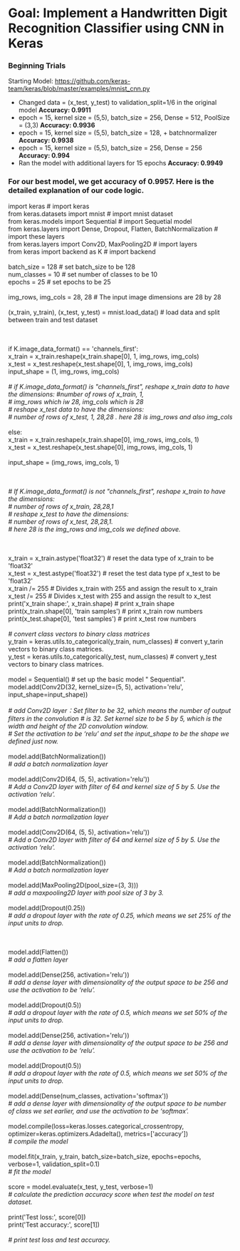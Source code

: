 # Goal: Implement a Handwritten Digit Recognition Classifier using CNN in Keras

### Beginning Trials 

Starting Model: https://github.com/keras-team/keras/blob/master/examples/mnist_cnn.py

* Changed data = (x_test, y_test) to validation_split=1/6 in the original model **Accuracy: 0.9911**
* epoch = 15, kernel size = (5,5), batch_size = 256, Dense = 512, PoolSize = (3,3) **Accuracy: 0.9936**
* epoch = 15, kernel size = (5,5), batch_size = 128, + batchnormalizer **Accuracy: 0.9938**
* epoch = 15, kernel size = (5,5), batch_size = 256, Dense = 256 **Accuracy: 0.994**
* Ran the model with additional layers for 15 epochs **Accuracy: 0.9949**


### For our best model, we get accuracy of 0.9957. Here is the detailed explanation of our code logic.


import keras                                                      # import keras <br/>
from keras.datasets import mnist               # import mnist dataset <br/>
from keras.models import Sequential        # import Sequetial model <br/>
from keras.layers import Dense, Dropout, Flatten, BatchNormalization     # import these layers <br/>
from keras.layers import Conv2D, MaxPooling2D      # import layers <br/>
from keras import backend as K                    # import backend <br/>
<br/>
batch_size = 128       # set batch_size to be 128 <br/>
num_classes = 10     # set number of classes to be 10 <br/>
epochs = 25                # set epochs to be 25 <br/>
<br/>
img_rows, img_cols = 28, 28    # The input image dimensions are 28 by 28 <br/>
<br/>
(x_train, y_train), (x_test, y_test) = mnist.load_data()   # load data and split between train and test dataset <br/>
                                                                                                      
<br/><br/>
if K.image_data_format() == 'channels_first': <br/>
    x_train = x_train.reshape(x_train.shape[0], 1, img_rows, img_cols) <br/>
    x_test = x_test.reshape(x_test.shape[0], 1, img_rows, img_cols) <br/>
    input_shape = (1, img_rows, img_cols) <br/>
<br/>
*# if  K.image_data_format() is "channels_first", reshape x_train data to have the dimensions: #number of rows of x_train, 1,* <br/> *# img_rows which iw 28, img_cols which is 28* <br/>
*# reshape x_test data to have the dimensions:* <br/>
*# number of rows of x_test, 1, 28,28 . here 28 is img_rows and also img_cols* <br/>
<br/>
else: <br/>
    x_train = x_train.reshape(x_train.shape[0], img_rows, img_cols, 1) <br/>
    x_test = x_test.reshape(x_test.shape[0], img_rows, img_cols, 1) <br/>
   <br/>
 input_shape = (img_rows, img_cols, 1) <br/>

<br/><br/>
*# If  K.image_data_format() is not "channels_first", reshape x_train to have the dimensions:* <br/>
*# number of rows of x_train, 28,28,1* <br/>
*# reshape x_test to have the dimensions:* <br/>
*# number of rows of x_test, 28,28,1.* <br/>
*# here 28 is the  img_rows and img_cols we defined above.* <br/>

<br/><br/>
x_train = x_train.astype('float32')       # reset the data type of x_train to be 'float32' <br/>
x_test = x_test.astype('float32')           # reset the test data type pf x_test to be 'float32' <br/>
x_train /= 255    # Divides x_train with 255 and assign the result to x_train <br/>
x_test /= 255      # Divides x_test with 255 and assign the result to x_test <br/>
print('x_train shape:', x_train.shape)    # print x_train shape <br/>
print(x_train.shape[0], 'train samples') # print x_train row numbers <br/>
print(x_test.shape[0], 'test samples')   # print x_test row numbers <br/>
<br/>
*# convert class vectors to binary class matrices* <br/>
y_train = keras.utils.to_categorical(y_train, num_classes)   # convert y_tarin vectors to binary class matrices. <br/>
y_test = keras.utils.to_categorical(y_test, num_classes) # convert y_test vectors to binary class matrices. <br/>
<br/>
model = Sequential()     # set up the basic model " Sequential". <br/>
model.add(Conv2D(32, kernel_size=(5, 5), activation='relu', input_shape=input_shape))   <br/>
<br/>
*# add Conv2D layer：Set filter to be 32, which means the number of output filters in the convolution # is 32. Set kernel size to be 5 by 5, which is the width and height of the 2D convolution window.* <br/>
*# Set the activation to be ‘relu’ and set the input_shape to be the shape we defined just now.* <br/>
<br/>
model.add(BatchNormalization()) <br/>
*# add a batch normalization layer* <br/>
<br/>
model.add(Conv2D(64, (5, 5), activation='relu')) <br/>
*# Add a Conv2D layer with filter of 64 and kernel size of 5 by 5. Use the activation ‘relu’.* <br/>
<br/>
model.add(BatchNormalization()) <br/>
*# Add a batch normalization layer* <br/>
<br/>
model.add(Conv2D(64, (5, 5), activation='relu')) <br/>
*# Add a Conv2D layer with filter of 64 and kernel size of 5 by 5. Use the activation ‘relu’.* <br/>
<br/>
model.add(BatchNormalization()) <br/>
*# Add a batch normalization layer* <br/>
<br/>
model.add(MaxPooling2D(pool_size=(3, 3))) <br/>
*# add a maxpooling2D layer with pool size of 3 by 3.* <br/>
<br/>
model.add(Dropout(0.25)) <br/>
*# add a dropout layer with the rate of 0.25, which means we set 25% of the input units to drop.* <br/>

<br/><br/>
model.add(Flatten()) <br/>
*# add a flatten layer* <br/>
<br/>
model.add(Dense(256, activation='relu')) <br/>
*# add a dense layer with dimensionality of the output space to be 256 and use the activation to be ‘relu’.* <br/>
<br/>
model.add(Dropout(0.5)) <br/>
*# add a dropout layer with the rate of 0.5, which means we set 50% of the input units to drop.* <br/>
<br/>
model.add(Dense(256, activation='relu')) <br/>
*# add a dense layer with dimensionality of the output space to be 256 and use the activation to be ‘relu’.* <br/>
<br/>
model.add(Dropout(0.5)) <br/>
*# add a dropout layer with the rate of 0.5, which means we set 50% of the input units to drop.* <br/>
<br/>
model.add(Dense(num_classes, activation='softmax')) <br/>
*# add a dense layer with dimensionality of the output space to be number of class we set earlier,  and use the activation to be ‘softmax’.* <br/>
<br/>
model.compile(loss=keras.losses.categorical_crossentropy, optimizer=keras.optimizers.Adadelta(), metrics=['accuracy']) <br/>
*# compile the model* <br/>
<br/>
model.fit(x_train, y_train, batch_size=batch_size, epochs=epochs, verbose=1, validation_split=0.1) <br/>
*# fit the model* <br/>
<br/>
score = model.evaluate(x_test, y_test, verbose=1) <br/>
*# calculate the prediction accuracy score when test the model on test dataset.* <br/>
<br/>
print('Test loss:', score[0]) <br/>
print('Test accuracy:', score[1]) <br/>
<br/>
*# print test loss and test accuracy.* <br/>





